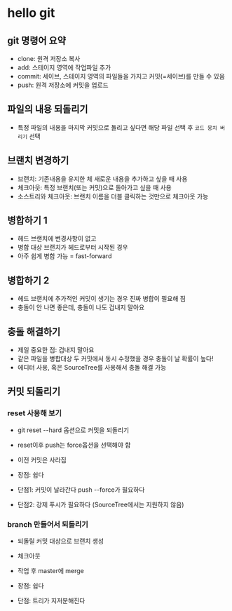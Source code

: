 # hello git

## git 명령어 요약

- clone: 원격 저장소 복사
- add: 스테이지 영역에 작업파일 추가
- commit: 세이브, 스테이지 영역의 파일들을 가지고 커밋(=세이브)를 만들 수 있음
- push: 원격 저장소에 커밋을 업로드

## 파일의 내용 되돌리기

- 특정 파일의 내용을 마지막 커밋으로 돌리고 싶다면 해당 파일 선택 후 `코드 뭉치 버리기` 선택

## 브랜치 변경하기

- 브랜치: 기존내용을 유지한 체 새로운 내용을 추가하고 싶을 때 사용
- 체크아웃: 특정 브랜치(또는 커밋)으로 돌아가고 싶을 때 사용
- 소스트리와 체크아웃: 브랜치 이름을 더블 클릭하는 것만으로 체크아웃 가능

## 병합하기 1

- 헤드 브랜치에 변경사항이 없고
- 병합 대상 브랜치가 헤드로부터 시작된 경우
- 아주 쉽게 병합 가능 = fast-forward

## 병합하기 2

- 헤드 브랜치에 추가적인 커밋이 생기는 경우 진짜 병합이 필요해 짐
- 충돌이 안 나면 좋은데, 충돌이 나도 겁내지 말아요 

## 충돌 해결하기

- 제일 중요한 점: 겁내지 말아요
- 같은 파일을 병합대상 두 커밋에서 동시 수정했을 경우 충돌이 날 확률이 높다!
- 에디터 사용, 혹은 SourceTree를 사용해서 충돌 해결 가능

## 커밋 되돌리기

### reset 사용해 보기

- git reset --hard 옵션으로 커밋을 되돌리기
- reset이후 push는 force옵션을 선택해야 함
- 이전 커밋은 사라짐

- 장점: 쉽다
- 단점1: 커밋이 날라간다 push --force가 필요하다
- 단점2: 강제 푸시가 필요하다 (SourceTree에서는 지원하지 않음)

### branch 만들어서 되돌리기

- 되돌릴 커밋 대상으로 브랜치 생성
- 체크아웃
- 작업 후 master에 merge

- 장점: 쉽다
- 단점: 트리가 지저분해진다